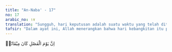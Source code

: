 ```yaml
---
title: "An-Naba' - 17"
no: 17
arabic_no: ١٧
translation: "Sungguh, hari keputusan adalah suatu waktu yang telah ditetapkan,"
tafsir: "Dalam ayat ini, Allah menerangkan bahwa hari kebangkitan itu pasti terjadi pada waktu yang telah ditetapkan. Pada hari itu diputuskan siksa yang akan diterima orang yang kafir di dalam neraka dan pahala yang akan diterima orang-orang mukmin di dalam surga, baik orang-orang terdahulu, sekarang, maupun yang kemudian. Di sana akan sangat jauh beda nasib dan kehidupan mereka sesuai dengan derajat amal perbuatan mereka ketika di dunia. Allah telah menjadikan hari itu sebagai batas antara dunia dan akhirat, tempat seluruh makhluk akan dihimpun di Padang Mahsyar agar masing-masing dapat melihat dan menyaksikan apa yang telah mereka perbuat selama hidup di dunia, sehingga orang yang berbuat kebajikan akan menerima pahalanya dan orang yang berbuat kejahatan akan menerima siksaan. Kemudian Allah menerangkan tanda-tanda hari itu dan kedahsyatannya dengan firman-Nya dalam ayat berikut ini."
---
```


اِنَّ يَوْمَ الْفَصْلِ كَانَ مِيْقَاتًاۙ
